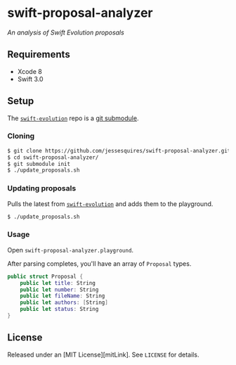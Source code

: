 # swift-proposal-analyzer

*An analysis of Swift Evolution proposals*

## Requirements

- Xcode 8
- Swift 3.0

## Setup

The [`swift-evolution`](https://github.com/apple/swift-evolution) repo is a [git submodule](https://git-scm.com/book/en/v2/Git-Tools-Submodules).

### Cloning

```bash
$ git clone https://github.com/jessesquires/swift-proposal-analyzer.git
$ cd swift-proposal-analyzer/
$ git submodule init
$ ./update_proposals.sh
```

### Updating proposals

Pulls the latest from [`swift-evolution`](https://github.com/apple/swift-evolution) and adds them to the playground.

```bash
$ ./update_proposals.sh
```

### Usage

Open `swift-proposal-analyzer.playground`.

After parsing completes, you'll have an array of `Proposal` types. 

```swift
public struct Proposal {
    public let title: String
    public let number: String
    public let fileName: String
    public let authors: [String]
    public let status: String
}
```

## License

Released under an [MIT License][mitLink]. See `LICENSE` for details.
